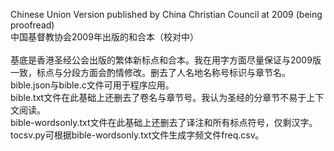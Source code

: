 Chinese Union Version published by China Christian Council at 2009 (being proofread)<br />
中国基督教协会2009年出版的和合本（校对中）<br />
<br />
基底是香港圣经公会出版的繁体新标点和合本。我在用字方面尽量保证与2009版一致，标点与分段方面会酌情修改。删去了人名地名称号标识与章节名。<br />
bible.json与bible.c文件可用于程序应用。<br />
bible.txt文件在此基础上还删去了卷名与章节号。我认为圣经的分章节不易于上下文阅读。<br />
bible-wordsonly.txt文件在此基础上还删去了译注和所有标点符号，仅剩汉字。<br />
tocsv.py可根据bible-wordsonly.txt文件生成字频文件freq.csv。<br />